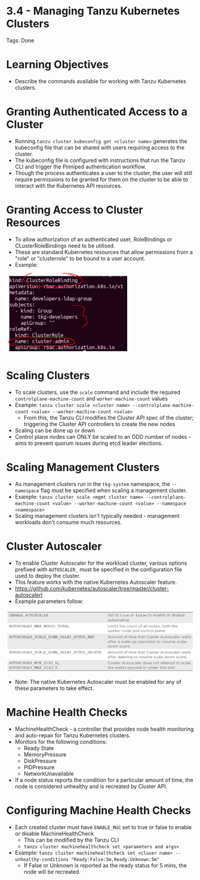 # 3.4 - Managing Tanzu Kubernetes Clusters

Tags: Done

# Learning Objectives

- Describe the commands available for working with Tanzu Kubernetes clusters.

# Granting Authenticated Access to a Cluster

- Running `tanzu cluster kubeconfig get <cluster name>` generates the kubeconfig file that can be shared with users requiring access to the cluster.
- The kubeconfig file is configured with instructions that run the Tanzu CLI and trigger the Pinniped authentication workflow.
- Though the process authenticates a user to the cluster, the user will still require permissions to be granted for them on the cluster to be able to interact with the Kubernetes API resources.

# Granting Access to Cluster Resources

- To allow authorization of an authenticated user, RoleBindings or CLusterRoleBindings need to be utilised.
- These are standard Kubernetes resources that allow permissions from a "role" or "clusterrole" to be bound to a user account.
- Example:

![Untitled](3%204%20-%20Managing%20Tanzu%20Kubernetes%20Clusters%20c776382bb74e4942bd263b1c6ffd07e5/Untitled.png)

# Scaling Clusters

- To scale clusters, use the `scale` command and include the required `controlplane-machine-count` and `worker-machine-count` values
- Example:
`tanzu cluster scale <cluster name> --controlplane-machine-count <value> --worker-machine-count <value>`
  - From this, the Tanzu CLI modifies the Cluster API spec of the cluster; triggering the Cluster API controllers to create the new nodes
- Scaling can be done up or down
- Control plane nodes can ONLY be scaled to an ODD number of nodes - aims to prevent quorum issues during etcd leader elections.

# Scaling Management Clusters

- As management clusters run in the `tkg-system` namespace, the `--namespace` flag must be specified when scaling a management cluster.
- Example:
`tanzu cluster scale <mgmt cluster name> --controlplane-machine-count <value> --worker-machine-count <value> --namespace <namespace>`
- Scaling management clusters isn't typically needed - management workloads don't consume much resources.

# Cluster Autoscaler

- To enable Cluster Autoscaler for the workload cluster, various options prefixed with `AUTOSCALER_` must be specified in the configuration file used to deploy the cluster.
- This feature works with the native Kubernetes Autoscaler feature.
- <https://github.com/kubernetes/autoscaler/tree/master/cluster-autoscalerl>
- Example parameters follow:

![Untitled](3%204%20-%20Managing%20Tanzu%20Kubernetes%20Clusters%20c776382bb74e4942bd263b1c6ffd07e5/Untitled%201.png)

- Note: The native Kubernetes Autoscaler must be enabled for any of these parameters to take effect.

# Machine Health Checks

- MachineHealthCheck - a controller that provides node health monitoring and auto-repair for Tanzu Kubernetes clusters.
- Monitors for the following conditions:
  - Ready State
  - MemoryPressure
  - DiskPressure
  - PIDPressure
  - NetworkUnavailable
- If a node status reports the condition for a particular amount of time, the node is considered unhealthy and is recreated by Cluster API.

# Configuring Machine Health Checks

- Each created cluster must have `ENABLE_MGC` set to true or false to enable or disable MachineHealthCheck
  - This can be modified by the Tanzu CLI
  - `tanzu cluster machinehealthcheck set <parameters and args>`
- Example: `tanzu cluster machinehealthcheck set <cluser name> --unhealthy-conditions "Ready:False:5m,Ready:Unknown:5m"`
  - If False or Unknown is reported as the ready status for 5 mins, the node will be recreated.
